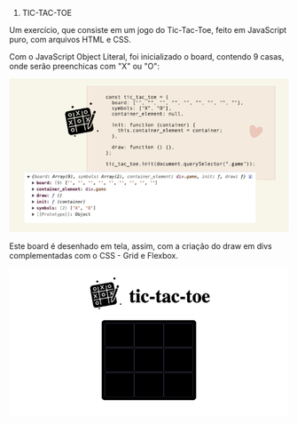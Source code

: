 1. TIC-TAC-TOE

Um exercício, que consiste em um jogo do Tic-Tac-Toe, feito em JavaScript puro, com arquivos HTML e CSS.

Com o JavaScript Object Literal, foi inicializado o board, contendo 9 casas, onde serão preenchicas com "X" ou "O":

<img src="./assets/images/screenshot-1.png"  />

Este board é desenhado em tela, assim, com a criação do draw em divs complementadas com o CSS - Grid e Flexbox.

<img src="./assets/images/screenshot-2.png" />
